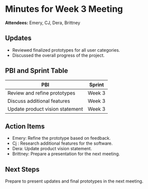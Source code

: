 # Minutes for Week 3 Meeting
**Attendees:** Emery, CJ, Dera, Brittney

## Updates
- Reviewed finalized prototypes for all user categories.
- Discussed the overall progress of the project.

## PBI and Sprint Table

| PBI                                     | Sprint        |
|-----------------------------------------|---------------|
| Review and refine prototypes            | Week 3       |
| Discuss additional features              | Week 3       |
| Update product vision statement        | Week 3       |

## Action Items
- Emery: Refine the prototype based on feedback.
- Cj : Research additional features for the software.
- Dera: Update product vision statement.
- Brittney: Prepare a presentation for the next meeting.

## Next Steps
Prepare to present updates and final prototypes in the next meeting.
